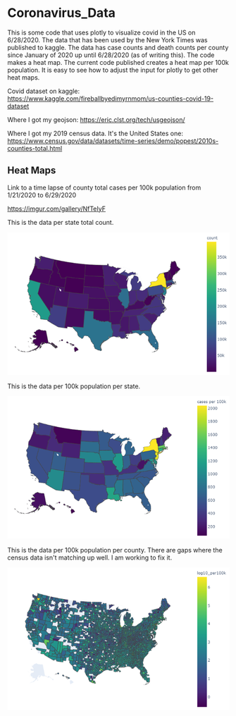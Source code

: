 # Coronavirus_Data

This is some code that uses plotly to visualize covid in the US on 6/28/2020. The data that has been used by the New York Times was published to kaggle. The data 
has case counts and death counts per county since January of 2020 up until 6/28/2020 (as of writing this). The code makes a heat map. The current code published 
creates a heat map per 100k population. It is easy to see how to adjust the input for plotly to get other heat maps.

Covid dataset on kaggle: https://www.kaggle.com/fireballbyedimyrnmom/us-counties-covid-19-dataset

Where I got my geojson: https://eric.clst.org/tech/usgeojson/

Where I got my 2019 census data. It's the United States one: https://www.census.gov/data/datasets/time-series/demo/popest/2010s-counties-total.html

## Heat Maps
Link to a time lapse of county total cases per 100k population from 1/21/2020 to 6/29/2020

https://imgur.com/gallery/NfTeIyF

This is the data per state total count.

![Per State Total Count](/covid_total_states_06282020.png)

This is the data per 100k population per state.

![Per State Total Count](/covid_per100k_states_06282020.png)

This is the data per 100k population per county. There are gaps where the census data isn't matching up well. I am working to fix it.

![Per State Total Count](/covid_per100k_counties_06292020.png)


